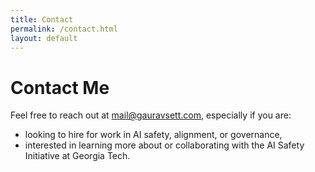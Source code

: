 ```yaml
---
title: Contact
permalink: /contact.html
layout: default
---
```


# Contact Me

Feel free to reach out at [mail@gauravsett.com](mailto:mail@gauravsett.com), especially if you are:
- looking to hire for work in AI safety, alignment, or governance,
- interested in learning more about or collaborating with the AI Safety Initiative at Georgia Tech.
